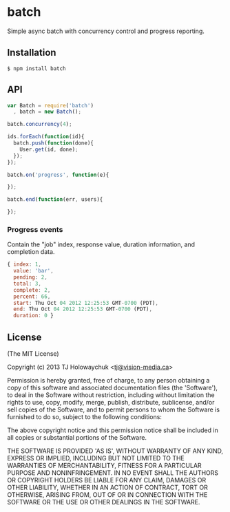 
# batch

  Simple async batch with concurrency control and progress reporting.

## Installation

```
$ npm install batch
```

## API

```js
var Batch = require('batch')
  , batch = new Batch();

batch.concurrency(4);

ids.forEach(function(id){
  batch.push(function(done){
    User.get(id, done);
  });
});

batch.on('progress', function(e){

});

batch.end(function(err, users){

});
```

### Progress events

  Contain the "job" index, response value, duration information, and completion data.

```js
{ index: 1,
  value: 'bar',
  pending: 2,
  total: 3,
  complete: 2,
  percent: 66,
  start: Thu Oct 04 2012 12:25:53 GMT-0700 (PDT),
  end: Thu Oct 04 2012 12:25:53 GMT-0700 (PDT),
  duration: 0 }
```

## License

(The MIT License)

Copyright (c) 2013 TJ Holowaychuk &lt;tj@vision-media.ca&gt;

Permission is hereby granted, free of charge, to any person obtaining
a copy of this software and associated documentation files (the
'Software'), to deal in the Software without restriction, including
without limitation the rights to use, copy, modify, merge, publish,
distribute, sublicense, and/or sell copies of the Software, and to
permit persons to whom the Software is furnished to do so, subject to
the following conditions:

The above copyright notice and this permission notice shall be
included in all copies or substantial portions of the Software.

THE SOFTWARE IS PROVIDED 'AS IS', WITHOUT WARRANTY OF ANY KIND,
EXPRESS OR IMPLIED, INCLUDING BUT NOT LIMITED TO THE WARRANTIES OF
MERCHANTABILITY, FITNESS FOR A PARTICULAR PURPOSE AND NONINFRINGEMENT.
IN NO EVENT SHALL THE AUTHORS OR COPYRIGHT HOLDERS BE LIABLE FOR ANY
CLAIM, DAMAGES OR OTHER LIABILITY, WHETHER IN AN ACTION OF CONTRACT,
TORT OR OTHERWISE, ARISING FROM, OUT OF OR IN CONNECTION WITH THE
SOFTWARE OR THE USE OR OTHER DEALINGS IN THE SOFTWARE.
